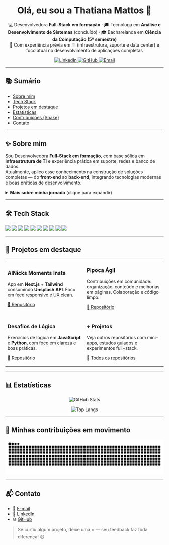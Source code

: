 <!-- HERO -->
<h1 align="center">Olá, eu sou a Thatiana Mattos 👋</h1>

<p align="center">
  💻 Desenvolvedora <b>Full-Stack em formação</b> · 🎓 Tecnóloga em <b>Análise e Desenvolvimento de Sistemas</b> (concluído) · 🎓 Bacharelanda em <b>Ciência da Computação (5º semestre)</b><br/>
  🚀 Com experiência prévia em TI (infraestrutura, suporte e data center) e foco atual no desenvolvimento de aplicações completas
</p>

<p align="center">
  <!-- botões -->
  <a href="https://www.linkedin.com/in/thatiana-mattos">
    <img src="https://img.shields.io/badge/LinkedIn-0A66C2?style=for-the-badge&logo=linkedin&logoColor=white" alt="LinkedIn"/>
  </a>
  <a href="https://github.com/ThatianaMattos">
    <img src="https://img.shields.io/badge/GitHub-111?style=for-the-badge&logo=github&logoColor=white" alt="GitHub"/>
  </a>
  <a href="mailto:thatianamattos25@gmail.com">
    <img src="https://img.shields.io/badge/Email-DB4437?style=for-the-badge&logo=gmail&logoColor=white" alt="Email"/>
  </a>
</p>

---

## 📚 Sumário
- [Sobre mim](#-sobre-mim)
- [Tech Stack](#-tech-stack)
- [Projetos em destaque](#-projetos-em-destaque)
- [Estatísticas](#-estatísticas)
- [Contribuições (Snake)](#-minhas-contribuições-em-movimento)
- [Contato](#-contato)

---

## ✨ Sobre mim
Sou Desenvolvedora **Full-Stack em formação**, com base sólida em **infraestrutura de TI** e experiência prática em suporte, redes e banco de dados.  
Atualmente, aplico esse conhecimento na construção de soluções completas — do **front-end** ao **back-end**, integrando tecnologias modernas e boas práticas de desenvolvimento.  

<details>
  <summary><b>Mais sobre minha jornada</b> (clique para expandir)</summary>

- 🎯 **Objetivo**: primeira oportunidade como Desenvolvedora Full-Stack Júnior  
- 🧠 **Formação**: Tecnóloga em ADS (concluído) + Bacharelado em Ciência da Computação (5º semestre)  
- 🧩 **Experiência prévia**: 20 anos em TI (infra, suporte e data center) — disciplina, organização e visão sistêmica  
- 🧑‍💻 **Stack atual**: React, Tailwind, Node.js, MySQL, PostgreSQL, Git/GitHub  
- 🌱 **Diferenciais**: aprendizado contínuo, resiliência e foco em boas práticas de código  
</details>

---

## 🛠 Tech Stack
<p>
  <!-- Front -->
  <img src="https://img.shields.io/badge/HTML5-e34f26?logo=html5&logoColor=white&style=for-the-badge" />
  <img src="https://img.shields.io/badge/CSS3-1572B6?logo=css3&logoColor=white&style=for-the-badge" />
  <img src="https://img.shields.io/badge/JavaScript-f7df1e?logo=javascript&logoColor=222&style=for-the-badge" />
  <img src="https://img.shields.io/badge/React-20232a?logo=react&logoColor=61DAFB&style=for-the-badge" />
  <img src="https://img.shields.io/badge/Tailwind-0ea5e9?logo=tailwindcss&logoColor=white&style=for-the-badge" />
  <!-- Back -->
  <img src="https://img.shields.io/badge/Node.js-339933?logo=node.js&logoColor=white&style=for-the-badge" />
  <!-- DB -->
  <img src="https://img.shields.io/badge/MySQL-4479A1?logo=mysql&logoColor=white&style=for-the-badge" />
  <img src="https://img.shields.io/badge/PostgreSQL-4169E1?logo=postgresql&logoColor=white&style=for-the-badge" />
  <!-- Tools -->
  <img src="https://img.shields.io/badge/Git-F05033?logo=git&logoColor=white&style=for-the-badge" />
  <img src="https://img.shields.io/badge/GitHub-111?logo=github&logoColor=white&style=for-the-badge" />
</p>

---

## 📌 Projetos em destaque
<table>
  <tr>
    <td width="50%">
      <h3>AlNicks Moments Insta</h3>
      <p>App em <b>Next.js</b> + <b>Tailwind</b> consumindo <b>Unsplash API</b>. Foco em feed responsivo e UX clean.</p>
      <p><a href="https://github.com/ThatianaMattos/AlNicks-Moments-Insta">🔗 Repositório</a></p>
    </td>
    <td width="50%">
      <h3>Pipoca Ágil</h3>
      <p>Contribuições em comunidade: organização, conteúdo e melhorias em páginas. Colaboração e código limpo.</p>
      <p><a href="https://github.com/ThatianaMattos/Pipoca-Agil">🔗 Repositório</a></p>
    </td>
  </tr>
  <tr>
    <td width="50%">
      <h3>Desafios de Lógica</h3>
      <p>Exercícios de lógica em <b>JavaScript</b> e <b>Python</b>, com foco em clareza e boas práticas.</p>
      <p><a href="https://github.com/ThatianaMattos/Desafios-Logica">🔗 Repositório</a></p>
    </td>
    <td width="50%">
      <h3>+ Projetos</h3>
      <p>Veja outros repositórios com mini-apps, estudos guiados e experimentos full-stack.</p>
      <p><a href="https://github.com/ThatianaMattos?tab=repositories">📂 Todos os repositórios</a></p>
    </td>
  </tr>
</table>

---

## 📊 Estatísticas
<div align="center">

<img 
  src="https://github-readme-stats.vercel.app/api?username=ThatianaMattos&show_icons=true&theme=radical&include_all_commits=true&count_private=true&hide_border=true" 
  alt="GitHub Stats"
/>

<img 
  src="https://github-readme-stats.vercel.app/api/top-langs/?username=ThatianaMattos&layout=compact&theme=radical&hide_border=true&hide=C,C%2B%2B,Cython" 
  alt="Top Langs"
/>

</div>

---

## 🐍 Minhas contribuições em movimento

<picture>
  <source media="(prefers-color-scheme: dark)" srcset="https://raw.githubusercontent.com/ThatianaMattos/ThatianaMattos/output/github-contribution-grid-snake-dark.svg" />
  <source media="(prefers-color-scheme: light)" srcset="https://raw.githubusercontent.com/ThatianaMattos/ThatianaMattos/output/github-contribution-grid-snake.svg" />
  <img alt="snake animation" src="https://raw.githubusercontent.com/ThatianaMattos/ThatianaMattos/output/github-contribution-grid-snake.svg" />
</picture>

---

## 📬 Contato
<ul>
  <li>📧 <a href="mailto:thatianamattos25@gmail.com">E-mail</a></li>
  <li>💼 <a href="https://www.linkedin.com/in/thatiana-mattos">LinkedIn</a></li>
  <li>🌐 <a href="https://github.com/ThatianaMattos">GitHub</a></li>
</ul>

> Se curtiu algum projeto, deixe uma ⭐ — seu feedback faz toda diferença! 😄
